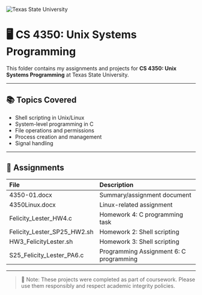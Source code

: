 ![Texas State University](https://img.shields.io/badge/University-Texas%20State%20University-maroon)

# 🖥️ CS 4350: Unix Systems Programming

This folder contains my assignments and projects for **CS 4350: Unix Systems Programming** at Texas State University.

---

## 📚 Topics Covered
- Shell scripting in Unix/Linux
- System-level programming in C
- File operations and permissions
- Process creation and management
- Signal handling

---

## 📂 Assignments

| File | Description |
|:-----|:------------|
| 4350-01.docx | Summary/assignment document |
| 4350Linux.docx | Linux-related assignment |
| Felicity_Lester_HW4.c | Homework 4: C programming task |
| Felicity_Lester_SP25_HW2.sh | Homework 2: Shell scripting |
| HW3_FelicityLester.sh | Homework 3: Shell scripting |
| S25_Felicity_Lester_PA6.c | Programming Assignment 6: C programming |

---

> 🚨 Note: These projects were completed as part of coursework. Please use them responsibly and respect academic integrity policies.

